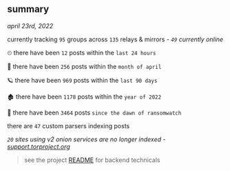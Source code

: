 
## summary
_april 23rd, 2022_

currently tracking `95` groups across `135` relays & mirrors - _`49` currently online_

⏲ there have been `12` posts within the `last 24 hours`

🦈 there have been `256` posts within the `month of april`

🪐 there have been `969` posts within the `last 90 days`

🏚 there have been `1178` posts within the `year of 2022`

🦕 there have been `3464` posts `since the dawn of ransomwatch`

there are `47` custom parsers indexing posts

_`20` sites using v2 onion services are no longer indexed - [support.torproject.org](https://support.torproject.org/onionservices/v2-deprecation/)_

> see the project [README](https://github.com/thetanz/ransomwatch#ransomwatch--) for backend technicals

